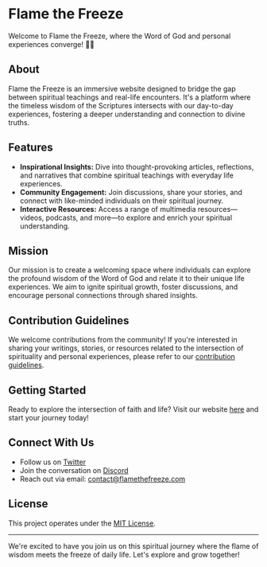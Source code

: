 # Flame the Freeze

Welcome to Flame the Freeze, where the Word of God and personal experiences converge! 🌟✨

## About

Flame the Freeze is an immersive website designed to bridge the gap between spiritual teachings and real-life encounters. It's a platform where the timeless wisdom of the Scriptures intersects with our day-to-day experiences, fostering a deeper understanding and connection to divine truths.

## Features

- **Inspirational Insights:** Dive into thought-provoking articles, reflections, and narratives that combine spiritual teachings with everyday life experiences.
- **Community Engagement:** Join discussions, share your stories, and connect with like-minded individuals on their spiritual journey.
- **Interactive Resources:** Access a range of multimedia resources—videos, podcasts, and more—to explore and enrich your spiritual understanding.

## Mission

Our mission is to create a welcoming space where individuals can explore the profound wisdom of the Word of God and relate it to their unique life experiences. We aim to ignite spiritual growth, foster discussions, and encourage personal connections through shared insights.

## Contribution Guidelines

We welcome contributions from the community! If you're interested in sharing your writings, stories, or resources related to the intersection of spirituality and personal experiences, please refer to our [contribution guidelines](CONTRIBUTING.md).

## Getting Started

Ready to explore the intersection of faith and life? Visit our website [here](https://yourwebsitelink.com) and start your journey today!

## Connect With Us

- Follow us on [Twitter](https://twitter.com/FlameFreeze)
- Join the conversation on [Discord](link-to-discord-server)
- Reach out via email: [contact@flamethefreeze.com](mailto:contact@flamethefreeze.com)

## License

This project operates under the [MIT License](LICENSE).

---

We're excited to have you join us on this spiritual journey where the flame of wisdom meets the freeze of daily life. Let's explore and grow together!
